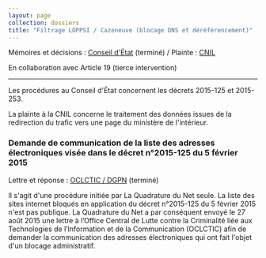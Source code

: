```yaml
---
layout: page
collection: dossiers
title: "Filtrage LOPPSI / Cazeneuve (blocage DNS et déréférencement)"
---
```



Mémoires et décisions : [Conseil d'État][filtragecazeneuveCEtat] (terminé) / Plainte : [CNIL][filtragecazeneuveCnil]

En collaboration avec Article 19 (tierce intervention)

-------

Les procédures au Conseil d'État concernent les décrets 2015-125 et 2015-253.

La plainte à la CNIL concerne le traitement des données issues de la
redirection du trafic vers une page du ministère de l'intérieur.

### Demande de communication de la liste des adresses électroniques visée dans le décret n°2015-125 du 5 février 2015

Lettre et réponse : [OCLCTIC / DGPN][filtragecazeneuveOclctic] (terminé)

Il s'agit d'une procédure initiée par La Quadrature du Net seule. La liste des sites internet bloqués en application du décret n°2015-125 du 5 février 2015 n'est pas publique. La Quadrature du Net a par conséquent envoyé le 27 août 2015 une lettre à l’Office Central de Lutte contre la Criminalité liée aux Technologies de l’Information et de la Communication (OCLCTIC) afin de demander la communication des adresses électroniques qui ont fait l'objet d'un blocage administratif. 

[abrogationretentiondemande]: /recours/abrogationretention/demande/
[abrogationretentionCEtat]: /recours/abrogationretention/CEtat/
[amicusrenseignement]: /recours/amicusrenseignement/
[filtragecazeneuveCEtat]: /recours/filtragecazeneuve/CEtat/
[filtragecazeneuveCnil]: /recours/filtragecazeneuve/Cnil/
[filtragecazeneuveOclctic]: /recours/filtragecazeneuve/Oclctic/
[lpmCEtat]: /recours/lpm/CEtat/
[lpmCConst]: /recours/lpm/CConst/
[renseignementCEtat]: /recours/renseignement/CEtat/
[secretdgseCEtat]: /recours/secretdgse/CEtat/
[verificationcnctrCnctr]: /recours/verificationcnctr/Cnctr/
[verificationcnctrCEtat]: /recours/verificationcnctr/CEtat/

